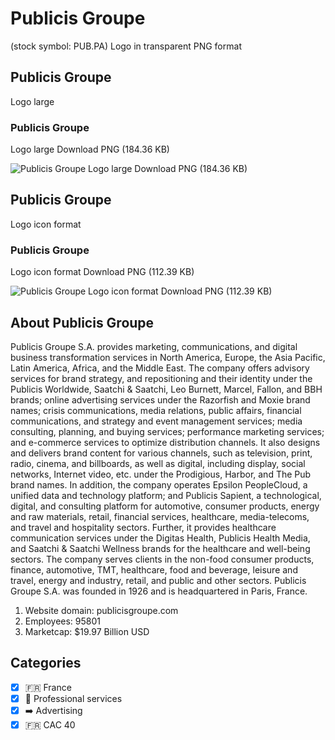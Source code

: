 # Publicis Groupe
 (stock symbol: PUB.PA) Logo in transparent PNG format

## Publicis Groupe
 Logo large

### Publicis Groupe
 Logo large Download PNG (184.36 KB)

![Publicis Groupe
 Logo large Download PNG (184.36 KB)](/img/orig/PUB.PA_BIG-61d39a34.png)

## Publicis Groupe
 Logo icon format

### Publicis Groupe
 Logo icon format Download PNG (112.39 KB)

![Publicis Groupe
 Logo icon format Download PNG (112.39 KB)](/img/orig/PUB.PA-ea6b2aa8.png)

## About Publicis Groupe


Publicis Groupe S.A. provides marketing, communications, and digital business transformation services in North America, Europe, the Asia Pacific, Latin America, Africa, and the Middle East. The company offers advisory services for brand strategy, and repositioning and their identity under the Publicis Worldwide, Saatchi & Saatchi, Leo Burnett, Marcel, Fallon, and BBH brands; online advertising services under the Razorfish and Moxie brand names; crisis communications, media relations, public affairs, financial communications, and strategy and event management services; media consulting, planning, and buying services; performance marketing services; and e-commerce services to optimize distribution channels. It also designs and delivers brand content for various channels, such as television, print, radio, cinema, and billboards, as well as digital, including display, social networks, Internet video, etc. under the Prodigious, Harbor, and The Pub brand names. In addition, the company operates Epsilon PeopleCloud, a unified data and technology platform; and Publicis Sapient, a technological, digital, and consulting platform for automotive, consumer products, energy and raw materials, retail, financial services, healthcare, media-telecoms, and travel and hospitality sectors. Further, it provides healthcare communication services under the Digitas Health, Publicis Health Media, and Saatchi & Saatchi Wellness brands for the healthcare and well-being sectors. The company serves clients in the non-food consumer products, finance, automotive, TMT, healthcare, food and beverage, leisure and travel, energy and industry, retail, and public and other sectors. Publicis Groupe S.A. was founded in 1926 and is headquartered in Paris, France.

1. Website domain: publicisgroupe.com
2. Employees: 95801
3. Marketcap: $19.97 Billion USD


## Categories
- [x] 🇫🇷 France
- [x] 💼 Professional services
- [x] ➡️ Advertising
- [x] 🇫🇷 CAC 40
